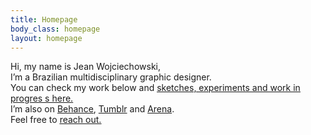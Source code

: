 ```yaml
---
title: Homepage
body_class: homepage
layout: homepage
---
```


Hi, my name is Jean Wojciechowski,<br /> I’m a Brazilian multidisciplinary graphic designer.<br />You can check my work below and <a href="/wip"><u>sketches, experiments and work in progres s here.</u></a><br />I’m also on <a href="{{ site.links.behance }}">Behance</a>, <a href="{{ site.links.tumblr }}">Tumblr</a> and <a href="{{ site.links.arena }}">Arena</a>.<br />
Feel free to <a href="mailto:woj.jean@gmail.com"><u>reach out.</u></a>